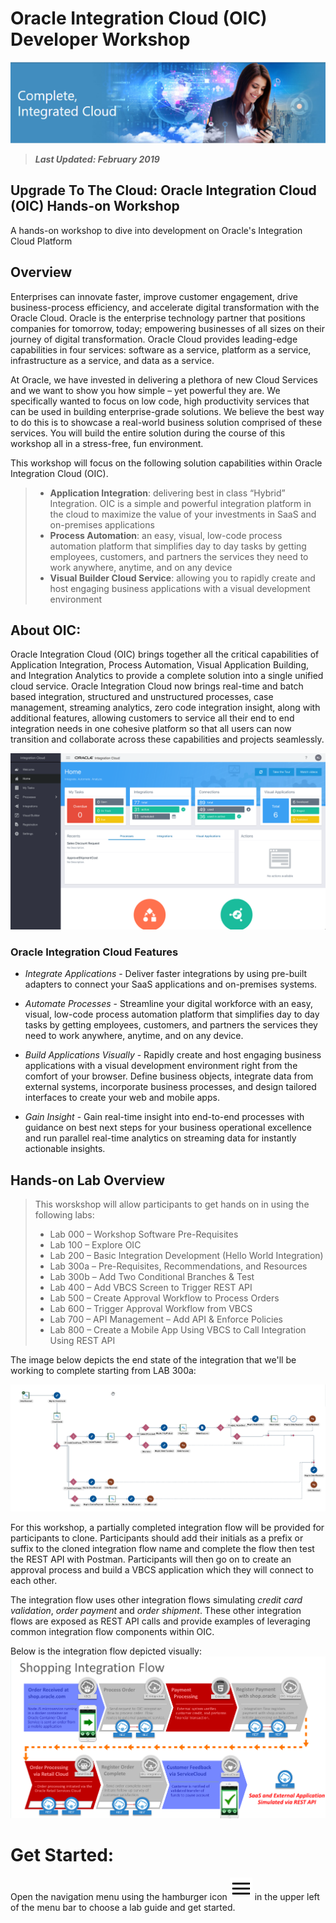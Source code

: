 # **Oracle Integration Cloud (OIC) Developer Workshop**

![](images/j2c-logo.png)

> ***Last Updated: February 2019***

## **Upgrade To The Cloud: Oracle Integration Cloud (OIC) Hands-on Workshop**
A hands-on workshop to dive into development on Oracle's Integration Cloud Platform

## **Overview**
Enterprises can innovate faster, improve customer engagement, drive business-process efficiency, and accelerate digital transformation with the Oracle Cloud. Oracle is the enterprise technology partner that positions companies for tomorrow, today; empowering businesses of all sizes on their journey of digital transformation. Oracle Cloud provides leading-edge capabilities in four services: software as a service, platform as a service, infrastructure as a service, and data as a service.

At Oracle, we have invested in delivering a plethora of new Cloud Services and we want to show you how simple – yet powerful they are. We specifically wanted to focus on low code, high productivity services that can be used in building enterprise-grade solutions. We believe the best way to do this is to showcase a real-world business solution comprised of these services. You will build the entire solution during the course of this workshop all in a stress-free, fun environment. 

This workshop will focus on the following solution capabilities within Oracle Integration Cloud (OIC).  
> - **Application Integration**: delivering best in class “Hybrid” Integration. OIC is a simple and powerful integration platform in the cloud to maximize the value of your investments in SaaS and on-premises applications
> - **Process Automation**: an easy, visual, low-code process automation platform that simplifies day to day tasks by getting employees, customers, and partners the services they need to work anywhere, anytime, and on any device
> - **Visual Builder Cloud Service**: allowing you to rapidly create and host engaging business applications with a visual development environment 

## **About OIC:**

Oracle Integration Cloud (OIC) brings together all the critical capabilities of Application Integration, Process Automation, Visual Application Building, and Integration Analytics to provide a complete solution into a single unified cloud service. Oracle Integration Cloud now brings real-time and batch based integration, structured and unstructured processes, case management, streaming analytics, zero code integration insight, along with additional features, allowing customers to service all their end to end integration needs in one cohesive platform so that all users can now transition and collaborate across these capabilities and projects seamlessly.

![](images/oic.png)

### **Oracle Integration Cloud Features**

- *Integrate Applications* - Deliver faster integrations by using pre-built adapters to connect your SaaS applications and on-premises systems.

- *Automate Processes* - Streamline your digital workforce with an easy, visual, low-code process automation platform that simplifies day to day tasks by getting employees, customers, and partners the services they need to work anywhere, anytime, and on any device.

- *Build Applications Visually* - Rapidly create and host engaging business applications with a visual development environment right from the comfort of your browser. Define business objects, integrate data from external systems, incorporate business processes, and design tailored interfaces to create your web and mobile apps.

- *Gain Insight* - Gain real-time insight into end-to-end processes with guidance on best next steps for your business operational excellence and run parallel real-time analytics on streaming data for instantly actionable insights. 

## **Hands-on Lab Overview**

> This worskshop will allow participants to get hands on in using the following labs:
> - Lab 000 – Workshop Software Pre-Requisites
> - Lab 100 – Explore OIC 
> - Lab 200 – Basic Integration Development (Hello World Integration)
> - Lab 300a – Pre-Requisites, Recommendations, and Resources
> - Lab 300b – Add Two Conditional Branches & Test
> - Lab 400 – Add VBCS Screen to Trigger REST API
> - Lab 500 – Create Approval Workflow to Process Orders
> - Lab 600 – Trigger Approval Workflow from VBCS
> - Lab 700 – API Management – Add API & Enforce Policies
> - Lab 800 – Create a Mobile App Using VBCS to Call Integration Using REST API

The image below depicts the end state of the integration that we'll be working to complete starting from LAB 300a:

![](images/oic-flow-image.png)

For this workshop, a partially completed integration flow will be provided for participants to clone. Participants should add their initials as a prefix or suffix to the cloned integration flow name and complete the flow then test the REST API with Postman. Participants will then go on to create an approval process and build a VBCS application which they will connect to each other.

The integration flow uses other integration flows simulating *credit card validation*, *order payment* and *order shipment*. These other integration flows are exposed as REST API calls and provide examples of leveraging common integration flow components within OIC.

Below is the integration flow depicted visually:
![](images/shopping_integration_flow.png)


# **Get Started:** 
Open the navigation menu using the hamburger icon <img src="images/menu.svg"> in the upper left of the menu bar to choose a lab guide and get started.